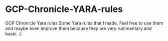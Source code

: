 # GCP-Chronicle-YARA-rules
GCP Chronicle Yara rules
Some Yara rules that I made.
Feel free to use them and maybe even improve them because they are very rudimentary and basic. :)
